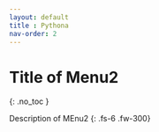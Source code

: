 ```yaml
---
layout: default
title : Pythona
nav-order: 2
---
```





# Title of Menu2
{: .no_toc }

Description of MEnu2
{: .fs-6 .fw-300}
